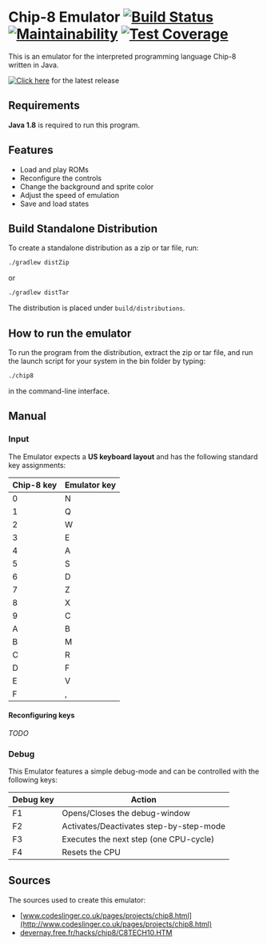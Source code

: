 # Chip-8 Emulator [![Build Status](https://travis-ci.org/nihas101/java-chip-8-emulator.svg?branch=master)](https://travis-ci.org/nihas101/java-chip-8-emulator) [![Maintainability](https://api.codeclimate.com/v1/badges/aa53a727391e465e281a/maintainability)](https://codeclimate.com/github/nihas101/java-chip-8-emulator/maintainability) [![Test Coverage](https://api.codeclimate.com/v1/badges/aa53a727391e465e281a/test_coverage)](https://codeclimate.com/github/nihas101/java-chip-8-emulator/test_coverage)

This is an emulator for the interpreted programming language Chip-8 written in Java.

[![Click here]()](https://github.com/nihas101/java-chip-8-emulator/releases/latest)  for the latest release

## Requirements
**Java 1.8** is required to run this program.

## Features

- Load and play ROMs
- Reconfigure the controls
- Change the background and sprite color
- Adjust the speed of emulation
- Save and load states

## Build Standalone Distribution

To create a standalone distribution as a zip or tar file, run:

```sh
./gradlew distZip
```
or
```sh
./gradlew distTar
```

The distribution is placed under `build/distributions`.

## How to run the emulator

To run the program from the distribution, extract the zip or tar file, and run the launch script for your system in the bin folder by typing:
```sh
./chip8
```
in the command-line interface.

## Manual

### Input
The Emulator expects a **US keyboard layout** and has the following standard key assignments:

| Chip-8 key    | Emulator key   |
| ------------- | -------------  |
| 0             | N              |
| 1             | Q              |
| 2             | W              |
| 3             | E              |
| 4             | A              |
| 5             | S              |
| 6             | D              |
| 7             | Z              |
| 8             | X              |
| 9             | C              |
| A             | B              |
| B             | M              |
| C             | R              |
| D             | F              |
| E             | V              |
| F             | ,              |

#### Reconfiguring keys

_TODO_

### Debug
This Emulator features a simple debug-mode and can be controlled with the following keys:

| Debug key      | Action                                     |
| -------------  | -----------------------------------------  |
| F1             | Opens/Closes the debug-window              |
| F2             | Activates/Deactivates step-by-step-mode    |
| F3             | Executes the next step (one CPU-cycle)     |
| F4             | Resets the CPU                             |

## Sources

The sources used to create this emulator:
* [www.codeslinger.co.uk/pages/projects/chip8.html](http://www.codeslinger.co.uk/pages/projects/chip8.html)
* [devernay.free.fr/hacks/chip8/C8TECH10.HTM](http://devernay.free.fr/hacks/chip8/C8TECH10.HTM)
